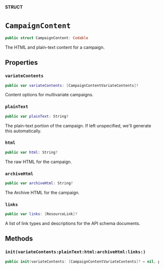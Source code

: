 **STRUCT**

# `CampaignContent`

```swift
public struct CampaignContent: Codable
```

The HTML and plain-text content for a campaign.

## Properties
### `variateContents`

```swift
public var variateContents: [CampaignContentVariateContents]?
```

Content options for multivariate campaigns.

### `plainText`

```swift
public var plainText: String?
```

The plain-text portion of the campaign. If left unspecified, we&#x27;ll generate this automatically.

### `html`

```swift
public var html: String?
```

The raw HTML for the campaign.

### `archiveHtml`

```swift
public var archiveHtml: String?
```

The Archive HTML for the campaign.

### `links`

```swift
public var links: [ResourceLink]?
```

A list of link types and descriptions for the API schema documents.

## Methods
### `init(variateContents:plainText:html:archiveHtml:links:)`

```swift
public init(variateContents: [CampaignContentVariateContents]? = nil, plainText: String? = nil, html: String? = nil, archiveHtml: String? = nil, links: [ResourceLink]? = nil)
```
